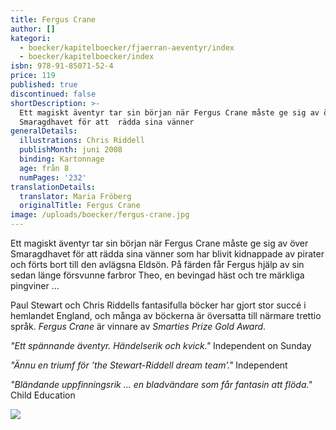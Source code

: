 ```yaml
---
title: Fergus Crane
author: []
kategori:
  - boecker/kapitelboecker/fjaerran-aeventyr/index
  - boecker/kapitelboecker/index
isbn: 978-91-85071-52-4
price: 119
published: true
discontinued: false
shortDescription: >-
  Ett magiskt äventyr tar sin början när Fergus Crane måste ge sig av över
  Smaragdhavet för att  rädda sina vänner
generalDetails:
  illustrations: Chris Riddell
  publishMonth: juni 2008
  binding: Kartonnage
  age: från 8
  numPages: '232'
translationDetails:
  translator: Maria Fröberg
  originalTitle: Fergus Crane
image: /uploads/boecker/fergus-crane.jpg
---
```

Ett magiskt äventyr tar sin början när Fergus Crane måste ge sig av över Smaragdhavet för att rädda sina vänner som har blivit kidnappade av pirater och förts bort till den avlägsna Eldsön. På färden får Fergus hjälp av sin sedan länge försvunne farbror Theo, en bevingad häst och tre märkliga pingviner …

Paul Stewart och Chris Riddells fantasifulla böcker har gjort stor succé i hemlandet England, och många av böckerna är översatta till närmare trettio språk. _Fergus Crane_ är vinnare av _Smarties Prize Gold Award_.

_"Ett spännande äventyr. Händelserik och kvick."_ Independent on Sunday

_"Ännu en triumf för ’the Stewart-Riddell dream team’."_ Independent

_"Bländande uppfinningsrik ... en bladvändare som får fantasin att flöda."_ Child Education

![](/uploads/images/Fergus-mother1h.gif)
